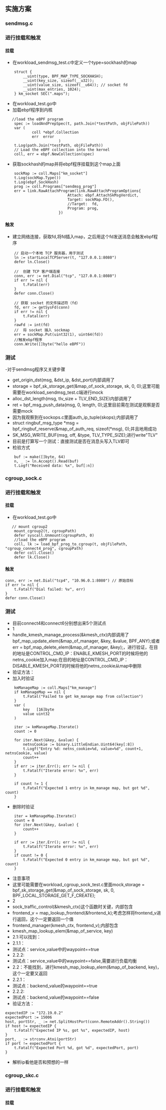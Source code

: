 ## 实施方案
###  sendmsg.c
### 进行挂载和触发
#### 挂载
- 在workload_sendmsg_test.c中定义一个type=sockhash的map
```
    struct {
        __uint(type, BPF_MAP_TYPE_SOCKHASH);
        __uint(key_size, sizeof(__u32));
        __uint(value_size, sizeof(__u64)); // socket fd
        __uint(max_entries, 1024);
    } km_socket SEC(".maps");
```
- 在workload_test.go中
- 加载ebpf程序到内核
```
   //load the eBPF program
 	spec := loadAndPrepSpec(t, path.Join(*testPath, objFilePath))
	var (
			coll *ebpf.Collection
			err  error
						)
	t.Log(path.Join(*testPath, objFilePath))
	// Load the eBPF collection into the kernel
	coll, err = ebpf.NewCollection(spec)
```
- 获取sockhash的map并将ebpf程序挂载到这个map上面
```
    sockMap := coll.Maps["km_socket"]
    t.Log(sockMap.Type())
    t.Log(ebpf.SockHash)
    prog := coll.Programs["sendmsg_prog"]
    err = link.RawAttachProgram(link.RawAttachProgramOptions{
							Attach: ebpf.AttachSkMsgVerdict,
							Target: sockMap.FD(),
							//Target:  fd,
							Program: prog,
						})
```
#### 触发
- 建立网络连接，获取fd,将fd插入map，之后用这个fd发送消息会触发ebpf程序
```
    // 启动一个本地 TCP 服务器，用于测试
    ln := startLocalTCPServer(t, "127.0.0.1:8080")
    defer ln.Close()

    //  创建 TCP 客户端连接
    conn, err := net.Dial("tcp", "127.0.0.1:8080")
    if err != nil {
        t.Fatal(err)
    }
    defer conn.Close()

    // 获取 socket 的文件描述符（fd）
    fd, err := getSysFd(conn)
    if err != nil {
        t.Fatal(err)
    }
    rawFd := int(fd)
    //  将 socket 插入 sockmap
    err = sockMap.Put(uint32(1), uint64(fd))
    //触发ebpf程序
    conn.Write([]byte("hello eBPF"))
```
### 测试
-对于sendmsg程序又关键步骤
- get_origin_dst(msg, &dst_ip, &dst_port)内部调用了
-  storage = bpf_sk_storage_get(&map_of_sock_storage, sk, 0, 0);这里可能需要在workload_sendmsg_test.c端进行mock
-  alloc_dst_length(msg, tlv_size + TLV_END_SIZE)内部调用了
-  ret = bpf_msg_push_data(msg, 0, length, 0);这里目前需在测试是观察是否需要mock
-  因为我观察到在sockops.c里面auth_ip_tuple(skops);内部调用了
-  struct ringbuf_msg_type *msg = bpf_ringbuf_reserve(&map_of_auth_req, sizeof(*msg), 0);并且地用成功
-  SK_MSG_WRITE_BUF(msg, off, &type, TLV_TYPE_SIZE);进行write"TLV"
- 目前是打算写一个测试：直接测试是否在消息头写入TLV即可
- 检验方式
```
    buf := make([]byte, 64)
    n, _ := ln.Accept().Read(buf)
    t.Logf("Received data: %x", buf[:n])
```
### cgroup_sock.c
### 进行挂载和触发
#### 挂载
- 在workload_test.go中
```
   // mount cgroup2
    mount_cgroup2(t, cgroupPath)
    defer syscall.Unmount(cgroupPath, 0)
    //load the eBPF program
    coll, lk := load_bpf_prog_to_cgroup(t, objFilePath, "cgroup_connect4_prog", cgroupPath)
    defer coll.Close()
    defer lk.Close()
```
#### 触发
```
conn, err := net.Dial("tcp4", "10.96.0.1:8080") // 原始目标
if err != nil {
    t.Fatalf("Dial failed: %v", err)
}
defer conn.Close()
````
### 测试
- 目前connect4和connect6分别想出来5个测试点
- 1
- handle_kmesh_manage_process(&kmesh_ctx)内部调用了bpf_map_update_elem(&map_of_manager, &key, &value, BPF_ANY);或者 err = bpf_map_delete_elem(&map_of_manager, &key);，进行验证，在目的地址是CONTROL_CMD_IP：ENABLE_KMESH_PORT的时候将他的netns_cookie加入map;在目的地址是CONTROL_CMD_IP：DISABLE_KMESH_PORT的时候将他的netns_cookie从map中删除
- 验证方法：
- 加入时验证
```
    kmManageMap := coll.Maps["km_manage"]
    if kmManageMap == nil {
        t.Fatal("Failed to get km_manage map from collection")
    }
    var (
        key   [16]byte
        value uint32
    )

    iter := kmManageMap.Iterate()
    count := 0

    for iter.Next(&key, &value) {
        netnsCookie := binary.LittleEndian.Uint64(key[:8])
        t.Logf("Entry %d: netns_cookie=%d, value=%d", count+1, netnsCookie, value)
        count++
    }
    if err := iter.Err(); err != nil {
        t.Fatalf("Iterate error: %v", err)
    }

    if count != 1 {
        t.Fatalf("Expected 1 entry in km_manage map, but got %d", count)
    }
```
- 删除时验证
```
    iter = kmManageMap.Iterate()
    count = 0
    for iter.Next(&key, &value) {
        count++
    }

    if err := iter.Err(); err != nil {
        t.Fatalf("Iterate error: %v", err)
    }
    if count != 0 {
        t.Fatalf("Expected 0 entry in km_manage map, but got %d", count)
    }
```
- 注意事项
- 这里可能需要在workload_cgroup_sock_test.c里面mock,storage = bpf_sk_storage_get(&map_of_sock_storage, sk, 0, BPF_LOCAL_STORAGE_GET_F_CREATE);
- 2
- sock_traffic_control(&kmesh_ctx)这个函数时关键，内部包含
- frontend_v = map_lookup_frontend(&frontend_k);考虑怎样将frontend_v进行返回，这个一定要返回一个值
- frontend_manager(kmesh_ctx, frontend_v);内部包含
- kmesh_map_lookup_elem(&map_of_service, key)
- 2.1:可以找到：
- 2.1.1：
- 测试点：service_value中的waypoint==true
- 2.2.2:
- 测试点：service_value中的waypoint==false,需要进行负载均衡
- 2.2：不能找到，进行kmesh_map_lookup_elem(&map_of_backend, key)，这个一定要又返回
- 2.2.1：
- 测试点：backend_value的waypoint==true
- 2.2.2:
- 测试点：backend_value的waypoint==false
- 验证方法：
```
expectedIP := "172.19.0.2"
expectedPort := 15006
host, portStr, _ := net.SplitHostPort(conn.RemoteAddr().String())
if host != expectedIP {
    t.Fatalf("Expected IP %s, got %s", expectedIP, host)
}
port, _ := strconv.Atoi(portStr)
if port != expectedPort {
    t.Fatalf("Expected Port %d, got %d", expectedPort, port)
}
```
- 解析ip看他是否和预想的一样
### cgroup_skc.c
### 进行挂载和触发
#### 挂载


​    



